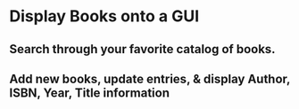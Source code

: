# Display Books onto a GUI 

## Search through your favorite catalog of books. 

## Add new books, update entries, & display Author, ISBN, Year, Title information 
